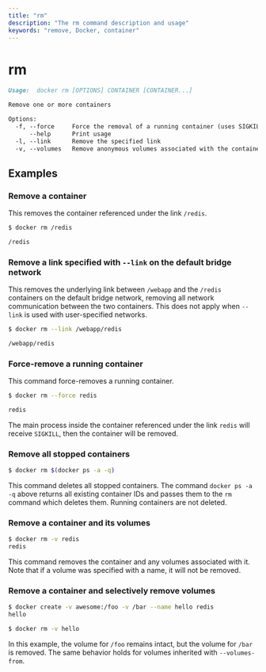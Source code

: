 ```yaml
---
title: "rm"
description: "The rm command description and usage"
keywords: "remove, Docker, container"
---
```


# rm

```markdown
Usage:  docker rm [OPTIONS] CONTAINER [CONTAINER...]

Remove one or more containers

Options:
  -f, --force     Force the removal of a running container (uses SIGKILL)
      --help      Print usage
  -l, --link      Remove the specified link
  -v, --volumes   Remove anonymous volumes associated with the container
```

## Examples

### Remove a container

This removes the container referenced under the link `/redis`.

```bash
$ docker rm /redis

/redis
```

### Remove a link specified with `--link` on the default bridge network

This removes the underlying link between `/webapp` and the `/redis`
containers on the default bridge network, removing all network communication
between the two containers. This does not apply when `--link` is used with
user-specified networks.

```bash
$ docker rm --link /webapp/redis

/webapp/redis
```

### Force-remove a running container

This command force-removes a running container.

```bash
$ docker rm --force redis

redis
```

The main process inside the container referenced under the link `redis` will receive
`SIGKILL`, then the container will be removed.

### Remove all stopped containers

```bash
$ docker rm $(docker ps -a -q)
```

This command deletes all stopped containers. The command
`docker ps -a -q` above returns all existing container IDs and passes them to
the `rm` command which deletes them. Running containers are not deleted.

### Remove a container and its volumes

```bash
$ docker rm -v redis
redis
```

This command removes the container and any volumes associated with it.
Note that if a volume was specified with a name, it will not be removed.

### Remove a container and selectively remove volumes

```bash
$ docker create -v awesome:/foo -v /bar --name hello redis
hello

$ docker rm -v hello
```

In this example, the volume for `/foo` remains intact, but the volume for
`/bar` is removed. The same behavior holds for volumes inherited with
`--volumes-from`.
